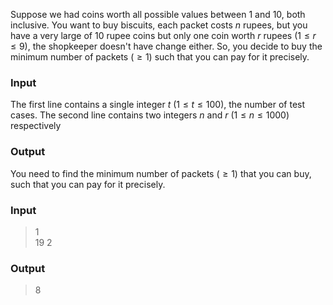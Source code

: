 Suppose we had coins worth all possible values between $1$ and $10$, both inclusive. You want to buy biscuits, each packet costs $n$ rupees, but you have a very large of $10$ rupee coins but only one coin worth $r$ rupees $(1 \leq r \leq 9 )$, the shopkeeper doesn't have change either. So, you decide to buy the minimum number of packets $(\geq 1)$ such that you can pay for it precisely.
### Input
The first line contains a single integer $t$ $(1\leq t \leq 100)$, the number of test cases. The second line contains two integers $n$ and $r$ $(1\leq n \leq 1000)$ respectively
### Output
You need to find the minimum number of packets $(\geq 1)$ that you can buy, such that you can pay for it precisely.
### Input
> 1    
> 19 2
### Output
> 8
  